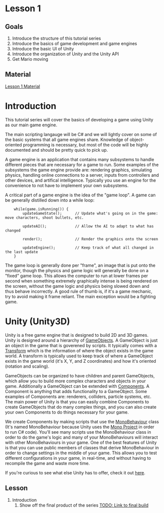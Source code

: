 # Lesson 1

## Goals
1. Introduce the structure of this tutorial series
2. Introduce the basics of game development and game engines
3. Introduce the basic UI of Unity
4. Introduce the organization of Unity and the Unity API
5. Get Mario moving

## Material
[Lesson 1 Material](https://github.com/brholtkamp/UHGameDev-Fall2016/archive/v1.0.zip)

# Introduction
This tutorial series will cover the basics of developing a game using Unity as our main game engine.

The main scripting langauge will be C# and we will lightly cover on some of the basic systems that all game engines share.  Knowledge of object-oriented programming is necessary, but most of the code will be highly documented and should be pretty quick to pick up.

A game engine is an application that contains many subsystems to handle different pieces that are necessary for a game to run.  Some examples of the subsystems the game engine provide are: rendering graphics, simulating physics, handling online connections to a server, inputs from controllers and other devices, and artifical intelligence.  Typically you use an engine for the convenience to not have to implement your own subsystems.

A critical part of a game engine is the idea of the "game loop".  A game can be generally distilled down into a while loop:

```
    while(game.isRunning()) {
        updateGameState();      // Update what's going on in the game: move characters, shoot bullets, etc.

        updateAI();             // Allow the AI to adapt to what has changed

        render();               // Render the graphics onto the screen

        updateEngine();         // Keep track of what all changed in the last update
    }
```

The game loop is generally done per "frame", an image that is put onto the monitor, though the physics and game logic will generally be done on a "fixed" game loop.  This allows the computer to run at lower frames per second when something extremely graphically intense is being rendered on the screen, without the game logic and physics being slowed down and thus behave incorrectly.  A good rule of thumb is, if it's a game mechanic, try to avoid making it frame reliant.  The main exception would be a fighting game.

# Unity (Unity3D)

Unity is a free game engine that is designed to build 2D and 3D games.  Unity is designed around a hierarchy of [GameObjects](https://docs.unity3d.com/ScriptReference/GameObject.html).  A GameObject is just an object in the game that is goverened by scripts.  It typically comes with a [Transform](https://docs.unity3d.com/ScriptReference/Transform.html) which is the information of where the object exists in the game world.  A transform is typically used to keep track of where a GameObject exists in the game world (it's X, Y, and Z coordinates) and how it's oriented (rotation and scaling).

GameObjects can be organized to have children and parent GameObjects, which allow you to build more complex characters and objects in your game.  Additionally a GameObject can be extended with [Components](https://docs.unity3d.com/ScriptReference/Component.html).  A Component is anything that adds functionality to a GameObject.  Some examples of Components are: renderers, colliders, particle systems, etc.  The main power of Unity is that you can easily combine Components to create GameObjects that do many complex things, and you can also create your own Components to do things necessary for your game.

We create Components by making scripts that use the [MonoBehaviour](https://docs.unity3d.com/ScriptReference/MonoBehaviour.html) class (It's named MonoBehaviour because Unity uses the [Mono Project](https://mono-project.com/) in order to run C# code).  You'll see many scripts use the MonoBehaviour class in order to do the game's logic and many of your MonoBehaviours will interact with other MonoBehaviours in your game.  One of the best features of Unity is that you can use public members of classes that derive MonoBehaviour in order to change settings in the middle of your game.  This allows you to test different configurations in your game, in real-time, and without having to recompile the game and waste more time.

If you're curious to see what else Unity has to offer, check it out [here](https://docs.unity3d.com/Manual/index.html).

## Lesson
1. Introduction
    1. Show off the final product of the series [TODO: Link to final build](https://google.com)
